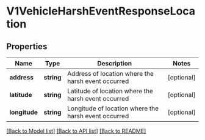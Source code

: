 # V1VehicleHarshEventResponseLocation

## Properties
Name | Type | Description | Notes
------------ | ------------- | ------------- | -------------
**address** | **string** | Address of location where the harsh event occurred | [optional] 
**latitude** | **string** | Latitude of location where the harsh event occurred | [optional] 
**longitude** | **string** | Longitude of location where the harsh event occurred | [optional] 

[[Back to Model list]](../../README.md#documentation-for-models) [[Back to API list]](../../README.md#documentation-for-api-endpoints) [[Back to README]](../../README.md)

